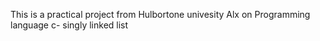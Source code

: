 This is a practical project from Hulbortone univesity Alx on Programming language c- singly linked list
